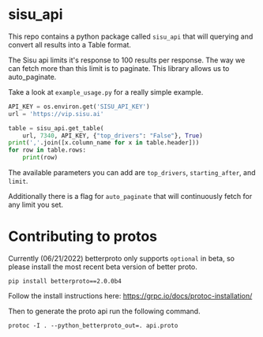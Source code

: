 # sisu_api

This repo contains a python package called `sisu_api` that will querying and convert all results into a Table format.

The Sisu api limits it's response to 100 results per response. The way we can fetch more than this limit is to paginate. This library allows us to auto_paginate.

Take a look at `example_usage.py` for a really simple example.
```python
API_KEY = os.environ.get('SISU_API_KEY')
url = 'https://vip.sisu.ai'

table = sisu_api.get_table(
    url, 7340, API_KEY, {"top_drivers": "False"}, True)
print(','.join([x.column_name for x in table.header]))
for row in table.rows:
    print(row)
```

The available parameters you can add are `top_drivers`, `starting_after`, and `limit`.

Additionally there is a flag for `auto_paginate` that will continuously fetch for any limit you set.

# Contributing to protos

Currently (06/21/2022) betterproto only supports `optional` in beta, so please install the most recent beta version of better proto.
```
pip install betterproto==2.0.0b4
```

Follow the install instructions here:
https://grpc.io/docs/protoc-installation/

Then to generate the proto api run the following command.
```
protoc -I . --python_betterproto_out=. api.proto
```